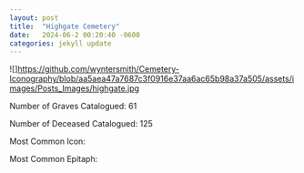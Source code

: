 ```yaml
---
layout: post
title:  "Highgate Cemetery"
date:   2024-06-2 00:20:40 -0600
categories: jekyll update
---
```

![]https://github.com/wyntersmith/Cemetery-Iconography/blob/aa5aea47a7687c3f0916e37aa6ac65b98a37a505/assets/images/Posts_Images/highgate.jpg

Number of Graves Catalogued: 61

Number of Deceased Catalogued: 125

Most Common Icon:

Most Common Epitaph:     

